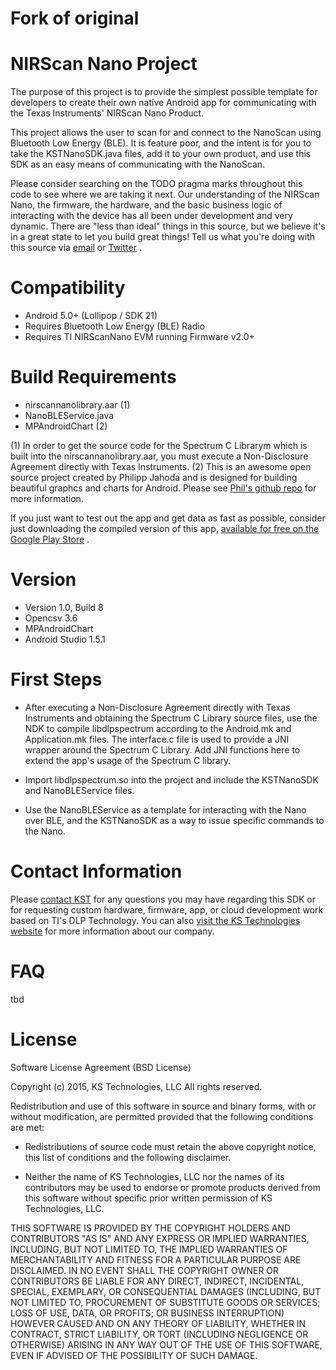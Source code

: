 # Fork of original
# NIRScan Nano Project

The purpose of this project is to provide the simplest possible template for developers to create their own native Android app for communicating with the Texas Instruments' NIRScan Nano Product.

This project allows the user to scan for and connect to the NanoScan using Bluetooth Low Energy (BLE).  It is feature poor, and the intent is for you to take the KSTNanoSDK.java files, add it to your own product, and use this SDK as an easy means of communicating with the NanoScan. 

Please consider searching on the TODO pragma marks throughout this code to see where we are taking it next. Our understanding of the NIRScan Nano, the firmware, the hardware, and the basic business logic of interacting with the device has all been under development and very dynamic.  There are "less than ideal" things in this source, but we believe it's in a great state to let you build great things!  Tell us what you're doing with this source via [email](mailto://sensing@kstechnologies.com)  or [Twitter](http://www.twitter.com/kstechnologies) .

# Compatibility

* Android 5.0+ (Lollipop / SDK 21)
* Requires Bluetooth Low Energy (BLE) Radio
* Requires TI NIRScanNano EVM running Firmware v2.0+

# Build Requirements

* nirscannanolibrary.aar (1)
* NanoBLEService.java
* MPAndroidChart (2)

(1) In order to get the source code for the Spectrum C Librarym which is built into the nirscannanolibrary.aar, you must execute a Non-Disclosure Agreement directly with Texas Instruments.
(2) This is an awesome open source project created by Philipp Jahoda and is designed for building beautiful graphcs and charts for Android.  Please see [Phil's github repo](https://github.com/PhilJay/MPAndroidChart) for more information.

If you just want to test out the app and get data as fast as possible, consider just downloading the compiled version of this app, [available for free on the Google Play Store](https://play.google.com/store/apps/details?id=com.kstechnologies.NanoScan) .

# Version

*  Version 1.0, Build 8
*  Opencsv 3.6
*  MPAndroidChart
*  Android Studio 1.5.1

# First Steps

*  After executing a Non-Disclosure Agreement directly with Texas Instruments and obtaining the Spectrum C Library source files, use the NDK to compile libdlpspectrum according to the Android.mk and Application.mk files. The interface.c file is used to provide a JNI wrapper around the Spectrum C Library. Add JNI functions here to extend the app's usage of the Spectrum C library.

*  Import libdlpspectrum.so into the project and include the KSTNanoSDK and NanoBLEService files.

* Use the NanoBLEService as a template for interacting with the Nano over BLE, and the KSTNanoSDK as a way to issue specific commands to the Nano.

# Contact Information

Please [contact KST](mailto://sensing@kstechnologies.com) for any questions you may have regarding this SDK or for requesting custom hardware, firmware, app, or cloud development work based on TI's DLP Technology.  You can also [visit the KS Technologies website](http://www.kstechnologies.com) for more information about our company.

# FAQ

tbd

# License

Software License Agreement (BSD License)

Copyright (c) 2015, KS Technologies, LLC
All rights reserved.

Redistribution and use of this software in source and binary forms,
with or without modification, are permitted provided that the following conditions are met:

* Redistributions of source code must retain the above copyright notice, this list of conditions and the following disclaimer.

* Neither the name of KS Technologies, LLC nor the names of its contributors may be used to endorse or promote products derived from this software without specific prior written permission of KS Technologies, LLC.

THIS SOFTWARE IS PROVIDED BY THE COPYRIGHT HOLDERS AND CONTRIBUTORS "AS IS" AND ANY EXPRESS OR IMPLIED WARRANTIES, INCLUDING, BUT NOT LIMITED TO, THE IMPLIED WARRANTIES OF MERCHANTABILITY AND FITNESS FOR A PARTICULAR PURPOSE ARE DISCLAIMED. IN NO EVENT SHALL THE COPYRIGHT OWNER OR CONTRIBUTORS BE LIABLE FOR ANY DIRECT, INDIRECT, INCIDENTAL, SPECIAL, EXEMPLARY, OR CONSEQUENTIAL DAMAGES (INCLUDING, BUT NOT LIMITED TO, PROCUREMENT OF SUBSTITUTE GOODS OR SERVICES; LOSS OF USE, DATA, OR PROFITS; OR BUSINESS INTERRUPTION) HOWEVER CAUSED AND ON ANY THEORY OF LIABILITY, WHETHER IN CONTRACT, STRICT LIABILITY, OR TORT (INCLUDING NEGLIGENCE OR OTHERWISE) ARISING IN ANY WAY OUT OF THE USE OF THIS SOFTWARE, EVEN IF ADVISED OF THE POSSIBILITY OF SUCH DAMAGE.
